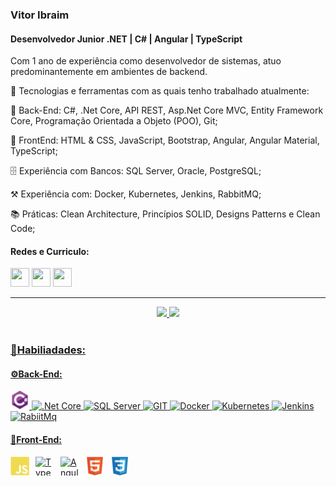 <h3>Vitor Ibraim</h3>
<h4>Desenvolvedor Junior .NET | C# | Angular | TypeScript</h4>
<p>
  Com 1 ano de experiência como desenvolvedor de sistemas,
  atuo predominantemente em ambientes de backend.
</p>
 
📌 Tecnologias e ferramentas com as quais tenho trabalhado atualmente:
 
🔧 Back-End: C#, .Net Core, API REST, Asp.Net Core MVC, Entity Framework Core, 
Programação Orientada a Objeto (POO), Git;
 
🎨 FrontEnd: HTML & CSS, JavaScript, Bootstrap, Angular, Angular Material, TypeScript;
 
🗄️ Experiência com Bancos: SQL Server, Oracle, PostgreSQL;
 
⚒️ Experiência com: Docker, Kubernetes, Jenkins, RabbitMQ;
 
📚 Práticas: Clean Architecture, Princípios SOLID, Designs Patterns e Clean Code;
<div>
<h4>Redes e Curriculo:</h4>
<a href="mailto:ibraim99.5@outlook.com">
<img height="30" width="30" src="https://icons.iconarchive.com/icons/dtafalonso/win-10x/512/Email-icon.png" target="_blank"/></a>
<a href="https://www.linkedin.com/in/vitor-ibraim-b4390024a/">
<img height="30" width="30" src="https://static-00.iconduck.com/assets.00/linkedin-icon-1024x1024-net2o24e.png" target="_blank"/></a>
<a href="https://www.canva.com/design/DAFsIKUzMQQ/UDZZ1lltu0o84RMeJ3zMtQ/view?utm_content=DAFsIKUzMQQ&utm_campaign=designshare&utm_medium=link&utm_source=publishsharelink">
<img height="30" width="30" src="https://cdn-icons-png.flaticon.com/512/3968/3968611.png" target="_blank"
  /></a>
</div>
 
 
<!--Dashboard GitHub -->
<hr />
<div align="center">
<a href="https://github.com/denis818">
<img height="180em" src="https://github-readme-stats.vercel.app/api?username=denis818&show_icons=true&theme=dracula&include_all_commits=true&count_private=true"/>
<img height="180em" src="https://github-readme-stats.vercel.app/api/top-langs/?username=denis818&layout=compact&langs_count=7&theme=dracula"/>
</div>
<!--End-->
 
<!--FERRAMENTAS-->
 
<!--Title -->
</br>
<h3>🚀Habiliadades: </h3>
<!--End-->
<!-- Back-End Technologies -->
<h4>⚙️Back-End:</h4>
<div>
<!-- C# -->
<img title="C#" alt="C#" height="30" width="30" src="https://raw.githubusercontent.com/devicons/devicon/master/icons/csharp/csharp-original.svg">
<!--.Net Core -->
<img title=".Net Core" alt=".Net Core" height="30" width="30" src="https://upload.wikimedia.org/wikipedia/commons/thumb/e/ee/.NET_Core_Logo.svg/1200px-.NET_Core_Logo.svg.png">
<!-- SQL Server -->
<img title="SQL Server" alt="SQL Server" height="30" width="30" src="https://i.pinimg.com/originals/00/47/41/004741d0cd8e7face0e44392387ac18c.png">
<!-- GIT -->
<img title="GIT" alt="GIT" height="30" width="30" src="https://git-scm.com/images/logos/downloads/Git-Icon-1788C.png">
<!-- Docker -->
<img title="Docker" alt="Docker" height="30" width="30" src="https://cdn-icons-png.flaticon.com/512/919/919853.png">
<!--Kuberntes-->
<img title="Kubernetes" alt="Kubernetes" height="30" width="30" src="https://static-00.iconduck.com/assets.00/kubernetes-icon-2048x1995-r1q3f8n7.png">
<!-- Jenkins -->
<img title="Jenkins" alt="Jenkins" height="30" width="30" src="https://cdn.icon-icons.com/icons2/2699/PNG/512/jenkins_logo_icon_170552.png">
<!-- RabiitMq -->
<img title="RabiitMq" alt="RabiitMq" height="30" width="30" src="https://static-00.iconduck.com/assets.00/rabbitmq-icon-484x512-s9lfaapn.png">
</div>
 
<h4>🎨Front-End:</h4>
<div style="display: flex; align-items: center; gap: 10px;">
<!-- JavaScript -->
<img title="JavaScript" alt="Js" height="30" width="30" src="https://raw.githubusercontent.com/devicons/devicon/master/icons/javascript/javascript-plain.svg">
<!-- TypeScript -->
<img title="TypeScript" alt="TypeScript" height="30" width="30" src="https://cdn-icons-png.flaticon.com/512/5968/5968381.png">
<!-- Angular -->
<img title="Angular" alt="Angular" height="30" width="30" src="https://brandslogos.com/wp-content/uploads/images/large/angular-icon-logo.png">
<!-- HTML -->
<img title="HTML" alt="HTML" height="30" width="30" src="https://raw.githubusercontent.com/devicons/devicon/master/icons/html5/html5-original.svg">
<!-- CSS -->
<img title="CSS" alt="CSS" height="30" width="30" src="https://raw.githubusercontent.com/devicons/devicon/master/icons/css3/css3-original.svg">
</div>
